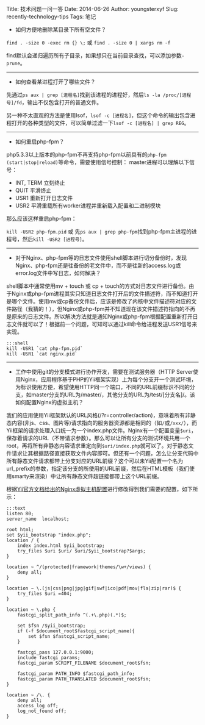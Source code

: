 Title: 技术问题一问一答
Date: 2014-06-26
Author: youngsterxyf
Slug: recently-technology-tips
Tags: 笔记

- 如何方便地删除某目录下所有空文件？

`find . -size 0 -exec rm {} \;` 或 `find . -size 0 | xargs rm -f`

find默认会递归遍历所有子目录，如果想只在当前目录查找，可以添加参数`-prune`。

------

- 如何查看某进程打开了哪些文件？

先通过`ps aux | grep [进程名]`找到该进程的进程好，然后`ls -la /proc/[进程号]/fd`，输出不仅包含打开的普通文件。

另一种不太直观的方法是使用lsof，`lsof -c [进程名]`，但这个命令的输出包含进程打开的各种类型的文件，可以简单过滤一下`lsof -c [进程名] | grep REG`。

------

- 如何重启php-fpm？

php5.3.3以上版本的php-fpm不再支持php-fpm以前具有的`php-fpm (start|stop|reload)`等命令，需要使用信号控制：
master进程可以理解以下信号：
  - INT, TERM 立刻终止
  - QUIT 平滑终止
  - USR1 重新打开日志文件
  - USR2 平滑重载所有worker进程并重新载入配置和二进制模块

那么应该这样重启php-fpm：

`kill -USR2 php-fpm.pid` 或 先`ps aux | grep php-fpm`找到php-fpm主进程的进程号，然后`kill -USR2 [进程号]`。

------

- 对于Nginx、php-fpm等的日志文件使用shell脚本进行切分备份时，发现Nginx、php-fpm还是往备份的老文件中，而不是往新的access.log或error.log文件中写日志，如何解决？

shell脚本中通常使用mv + touch 或 cp + touch的方式对日志文件进行备份。由于Nginx或php-fpm进程其实只知道日志文件打开后的文件描述符，而不知道打开是哪个文件。使用mv或cp备份文件后，应该是修改了内核中文件描述符对应的文件路径（我猜的！），但Nginx或php-fpm并不知道现在该文件描述符指向的不再是原来的日志文件。所以解决方法就是通知Nginx或php-fpm根据配置重新打开日志文件就可以了！根据前一个问题，可知可以通过kill命令给进程发送USR1信号来实现。

	:::shell
    kill -USR1 `cat php-fpm.pid`
    kill -USR1 `cat nginx.pid`

------

- 工作中使用git的分支模式进行协作开发，需要在测试服务器（HTTP Server使用Nginx，应用程序基于PHP的Yii框架实现）上为每个分支开一个测试环境，为标识使用方便，希望使用HTTP同一个端口，不同的URL前缀标识不同的分支，如master分支的URL为/master/，其他分支的URL为/test/[分支名]/。该如何配置Nginx的虚拟主机？

我们的应用使用Yii框架默认的URL风格(/?r=controller/action)，意味着所有非静态内容(非js、css、图片等)请求指向的服务器资源都是相同的（如`/`或`/xxx/`），而Yii框架的请求处理入口统一为一个index.php文件。Nginx有一个配置变量`$uri`，保存着请求的URL（不带请求参数）。那么可以让所有分支的测试环境共用一个root，再将所有非静态内容请求重定向到`$uri/index.php`就可以了。对于静态文件请求让其根据路径直接获取文件内容即可。但还有一个问题，怎么让分支代码中所有静态文件请求都带上分支对应的URL前缀？这个可以未Yii配置一个名为url_prefix的参数，指定该分支的所使用的URL前缀，然后在HTML模板（我们使用smarty来渲染）中让所有静态文件超链接都带上这个URL前缀。

根据[Yii官方文档给出的Nginx虚拟主机配置](http://www.yiiframework.com/doc/guide/1.1/en/quickstart.apache-nginx-config#nginx)进行修改得到我们需要的配置，如下所示：

	:::text
    listen 80;
    server_name  localhost;

    root html;
    set $yii_bootstrap "index.php";
    location / {
    	index index.html $yii_bootstrap;
        try_files $uri $uri/ $uri/$yii_bootstrap?$args;
    }

    location ~ ^/(protected|framework|themes/\w+/views) {
        deny all;
    }

    location ~ \.(js|css|png|jpg|gif|swf|ico|pdf|mov|fla|zip|rar)$ {
        try_files $uri =404;
    }

    location ~ \.php {
        fastcgi_split_path_info ^(.+\.php)(.*)$;

        set $fsn /$yii_bootstrap;
        if (-f $document_root$fastcgi_script_name){
        	set $fsn $fastcgi_script_name;
        }

        fastcgi_pass 127.0.0.1:9000;
        include fastcgi_params;
        fastcgi_param SCRIPT_FILENAME $document_root$fsn;

       	fastcgi_param PATH_INFO $fastcgi_path_info;
        fastcgi_param PATH_TRANSLATED $document_root$fsn;
    }

	location ~ /\. {
    	deny all;
        access_log off;
        log_not_found off;
	}